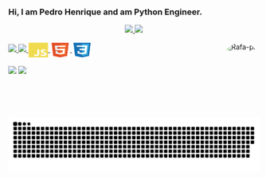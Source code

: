 ### Hi, I am Pedro Henrique and am Python Engineer.



<div align="center">
  <a href="https://github.com/devpedroshd">
  <img width="48%" src="https://github-readme-stats.vercel.app/api?username=devpedroshd&show_icons=true&theme=tokyonight&include_all_commits=true&count_private=true"/>
  <img width="48%" src="https://github-readme-stats.vercel.app/api/top-langs/?username=devpedroshd&layout=compact&langs_count=7&theme=tokyonight"/>
</div>

<div style="display: inline_block"><br>
  <img align"center" alt"Pedro-python" heighy="20" width="40" src="https://cdn.jsdelivr.net/gh/devicons/devicon/icons/python/python-original.svg" />
  <img align"center" alt"Pedro-sql" heighy="20" width="40" src="https://cdn.jsdelivr.net/gh/devicons/devicon/icons/mysql/mysql-original-wordmark.svg" />
  <img align="center" alt="Pedro-Js" height="30" width="40" src="https://raw.githubusercontent.com/devicons/devicon/master/icons/javascript/javascript-plain.svg">  
  <img align="center" alt="Pedro-HTML" height="30" width="40" src="https://raw.githubusercontent.com/devicons/devicon/master/icons/html5/html5-original.svg">
  <img align="center" alt="Pedro-CSS" height="30" width="40" src="https://raw.githubusercontent.com/devicons/devicon/master/icons/css3/css3-original.svg">
  <img align="right" alt="Rafa-pic" height="150" style="border-radius:50px;" src="https://media.discordapp.net/attachments/865280164393123861/1007315885368823909/giphy.gif"
</div>


<div> 
<br>
  <a href = "mailto:pedroshd7@gmail.com"><img src="https://img.shields.io/badge/-Gmail-%23333?style=for-the-badge&logo=gmail&logoColor=white" target="_blank"></a>
  <a href="https://www.linkedin.com/in/pedroshd7/" target="_blank"><img src="https://img.shields.io/badge/-LinkedIn-%230077B5?style=for-the-badge&logo=linkedin&logoColor=white" target="_blank"></a> 
 
  ![Snake animation](https://github.com/devpedroshd/devpedroshd/blob/output/github-contribution-grid-snake.svg)
 
</div>
